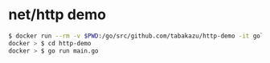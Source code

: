 # net/http demo

```bash
$ docker run --rm -v $PWD:/go/src/github.com/tabakazu/http-demo -it golang-demo /bin/bash
docker > $ cd http-demo
docker > $ go run main.go
```


